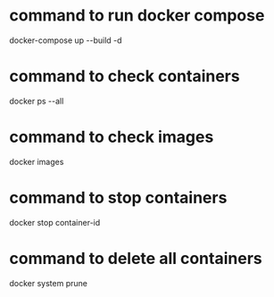 # command to run docker compose
docker-compose up --build -d

# command to check containers
docker ps --all

# command to check images
docker images

# command to stop containers
docker stop container-id

# command to delete all containers
docker system prune

